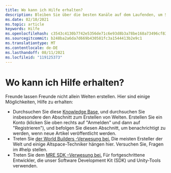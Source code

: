 ```yaml
---
title: Wo kann ich Hilfe erhalten?
description: Bleiben Sie über die besten Kanäle auf dem Laufenden, um Support zu erhalten und Hilfe bei Ihren AltpsaceVR-Erfahrungen zu erhalten.
ms.date: 02/10/2021
ms.topic: article
keywords: Hilfe
ms.openlocfilehash: c3543c4130b7742e5356de71c6e93d8b3a78be168a73496cf834b56e1c1c4229
ms.sourcegitcommit: b248ba2a6da7d669b430581fc3a1544413b2e9c1
ms.translationtype: MT
ms.contentlocale: de-DE
ms.lasthandoff: 08/11/2021
ms.locfileid: "119125373"
---
```

# <a name="where-can-i-get-help"></a>Wo kann ich Hilfe erhalten?

Freunde lassen Freunde nicht allein Welten erstellen. Hier sind einige Möglichkeiten, Hilfe zu erhalten:

* Durchsuchen Sie diese [Knowledge Base,](../index.yml) und [](world-editor-getting-started.md)durchsuchen Sie insbesondere den Abschnitt zum Erstellen von Welten. Erstellen Sie ein Konto (klicken Sie oben rechts auf "Anmelden" und dann auf "Registrieren"), und befolgen Sie diesen Abschnitt, um benachrichtigt zu werden, wenn neue Artikel veröffentlicht werden.
* Treten Sie [der World Builders -Verwesung bei.](https://discordapp.com/invite/altspacevr) Die meisten Ersteller der Welt und einige Altspace-Techniker hängen hier. Versuchen Sie, Fragen im #help stellen.
* Treten Sie dem [MRE SDK –Verwesung bei.](https://discord.gg/xyBcQec) Für fortgeschrittene Entwickler, die unser Software Development Kit (SDK) und Unity-Tools verwenden. 
